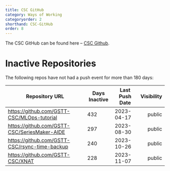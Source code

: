 ```yaml
---
title: CSC GitHub
category: Ways of Working
categoryorder: 2
shorthand: CSC-GitHub
order: 8
---
```


The CSC GitHub can be found here – <a href="https://github.com/GSTT-CSC/">CSC Github</a>.

# Inactive Repositories

The following repos have not had a push event for more than 180 days:

| Repository URL | Days Inactive | Last Push Date | Visibility |
| --- | --- | --- | ---: |
| https://github.com/GSTT-CSC/MLOps-tutorial | 432 | 2023-04-17 | public |
| https://github.com/GSTT-CSC/SeriesMaker-AIDE | 297 | 2023-08-30 | public |
| https://github.com/GSTT-CSC/rsync-time-backup | 240 | 2023-10-26 | public |
| https://github.com/GSTT-CSC/XNAT | 228 | 2023-11-07 | public |
